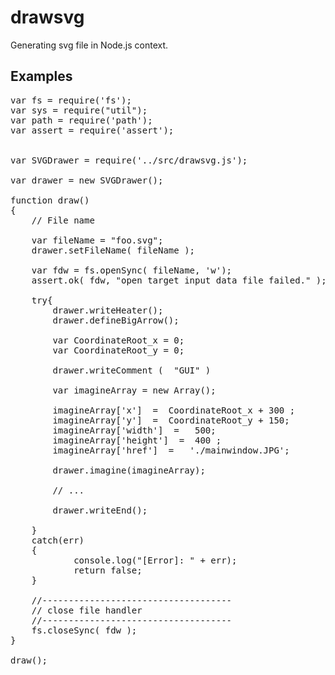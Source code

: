 # drawsvg
Generating svg file in Node.js context.

## Examples
<pre>
var fs = require('fs');
var sys = require("util");
var path = require('path');
var assert = require('assert');


var SVGDrawer = require('../src/drawsvg.js');

var drawer = new SVGDrawer(); 

function draw()
{
	// File name

	var fileName = "foo.svg";
	drawer.setFileName( fileName ); 

	var fdw = fs.openSync( fileName, 'w');
	assert.ok( fdw, "open target input data file failed." );

	try{
		drawer.writeHeater();
		drawer.defineBigArrow();

		var CoordinateRoot_x = 0;
		var CoordinateRoot_y = 0;

		drawer.writeComment (  "GUI" )

		var imagineArray = new Array();

		imagineArray['x']  =  CoordinateRoot_x + 300 ;
		imagineArray['y']  =  CoordinateRoot_y + 150;
		imagineArray['width']  =   500;
		imagineArray['height']  =  400 ;
		imagineArray['href']  =   './mainwindow.JPG';

		drawer.imagine(imagineArray);

		// ...                 

		drawer.writeEnd();
 
	}
	catch(err)
	{
			console.log("[Error]: " + err);
			return false;
	}

	//------------------------------------
	// close file handler
	//------------------------------------
	fs.closeSync( fdw );
}

draw();
</pre>
